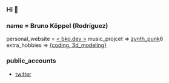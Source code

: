 ### Hi 👋 

### name = Bruno Köppel (Rodríguez)

personal_website  =  [< bko.dev >](https://brunokoppel.dev) 
music_projcet  =>  [zynth_punk](https://zynthpunk.com)6
extra_hobbies  =>  [{coding, 3d_modeling}](./interests.md)

### public_accounts
 - [twitter](https://twitter.com/Brunokoppel)
